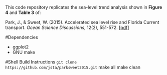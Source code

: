 This code repository replicates the sea-level trend analysis shown in **Figure 4** and **Table 3** of:

Park, J., & Sweet, W. (2015). Accelerated sea level rise and Florida Current transport. _Ocean Science Discussions_, 12(2), 551-572. [[pdf](http://www.ocean-sci-discuss.net/12/551/2015/osd-12-551-2015.pdf)]

#Dependencies
* ggplot2
* GNU make

#Shell Build Instructions
`git clone https://github.com/jsta/parksweet2015.git` 
make all 
make clean 


